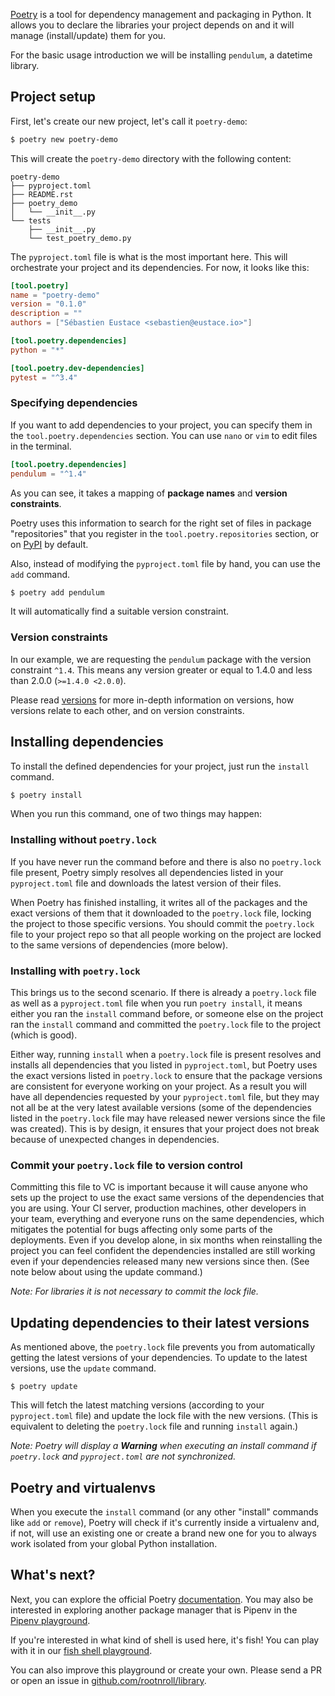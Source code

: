 <!--nologo-->

[Poetry](https://poetry.eustace.io/) is a tool for dependency management and packaging in Python. It allows you to declare the libraries your project depends on and it will manage (install/update) them for you.

For the basic usage introduction we will be installing `pendulum`, a datetime library.

## Project setup

First, let's create our new project, let's call it `poetry-demo`:

```bash
$ poetry new poetry-demo
```

This will create the `poetry-demo` directory with the following content:

```text
poetry-demo
├── pyproject.toml
├── README.rst
├── poetry_demo
│   └── __init__.py
└── tests
    ├── __init__.py
    └── test_poetry_demo.py
```

The `pyproject.toml` file is what is the most important here. This will orchestrate
your project and its dependencies. For now, it looks like this:

```toml
[tool.poetry]
name = "poetry-demo"
version = "0.1.0"
description = ""
authors = ["Sébastien Eustace <sebastien@eustace.io>"]

[tool.poetry.dependencies]
python = "*"

[tool.poetry.dev-dependencies]
pytest = "^3.4"
```

### Specifying dependencies

If you want to add dependencies to your project, you can specify them in the `tool.poetry.dependencies` section. You can use `nano` or `vim` to edit files in the terminal.

```toml
[tool.poetry.dependencies]
pendulum = "^1.4"
```

As you can see, it takes a mapping of **package names** and **version constraints**.

Poetry uses this information to search for the right set of files in package "repositories" that you register
in the `tool.poetry.repositories` section, or on [PyPI](https://pypi.org) by default.

Also, instead of modifying the `pyproject.toml` file by hand, you can use the `add` command.

```bash
$ poetry add pendulum
```

It will automatically find a suitable version constraint.

### Version constraints

In our example, we are requesting the `pendulum` package with the version constraint `^1.4`.
This means any version greater or equal to 1.4.0 and less than 2.0.0 (`>=1.4.0 <2.0.0`).

Please read [versions](/docs/versions/) for more in-depth information on versions, how versions relate to each other, and on version constraints.

## Installing dependencies

To install the defined dependencies for your project, just run the `install` command.

```bash
$ poetry install
```

When you run this command, one of two things may happen:

### Installing without `poetry.lock`

If you have never run the command before and there is also no `poetry.lock` file present,
Poetry simply resolves all dependencies listed in your `pyproject.toml` file and downloads the latest version of their files.

When Poetry has finished installing, it writes all of the packages and the exact versions of them that it downloaded to the `poetry.lock` file,
locking the project to those specific versions.
You should commit the `poetry.lock` file to your project repo so that all people working on the project are locked to the same versions of dependencies (more below).

### Installing with `poetry.lock`

This brings us to the second scenario. If there is already a `poetry.lock` file as well as a `pyproject.toml` file
when you run `poetry install`, it means either you ran the `install` command before,
or someone else on the project ran the `install` command and committed the `poetry.lock` file to the project (which is good).

Either way, running `install` when a `poetry.lock` file is present resolves and installs all dependencies that you listed in `pyproject.toml`,
but Poetry uses the exact versions listed in `poetry.lock` to ensure that the package versions are consistent for everyone working on your project.
As a result you will have all dependencies requested by your `pyproject.toml` file,
but they may not all be at the very latest available versions
(some of the dependencies listed in the `poetry.lock` file may have released newer versions since the file was created).
This is by design, it ensures that your project does not break because of unexpected changes in dependencies.

### Commit your `poetry.lock` file to version control

Committing this file to VC is important because it will cause anyone who sets up the project
to use the exact same versions of the dependencies that you are using.
Your CI server, production machines, other developers in your team,
everything and everyone runs on the same dependencies,
which mitigates the potential for bugs affecting only some parts of the deployments.
Even if you develop alone, in six months when reinstalling the project you can feel confident
the dependencies installed are still working even if your dependencies released many new versions since then.
(See note below about using the update command.)

*Note: For libraries it is not necessary to commit the lock file.*


## Updating dependencies to their latest versions

As mentioned above, the `poetry.lock` file prevents you from automatically getting the latest versions
of your dependencies.
To update to the latest versions, use the `update` command.

```!bash
$ poetry update
```

This will fetch the latest matching versions (according to your `pyproject.toml` file)
and update the lock file with the new versions.
(This is equivalent to deleting the `poetry.lock` file and running `install` again.)

*Note: Poetry will display a **Warning** when executing an install command if `poetry.lock` and `pyproject.toml` are not synchronized.*

## Poetry and virtualenvs

When you execute the `install` command (or any other "install" commands like `add` or `remove`),
Poetry will check if it's currently inside a virtualenv and, if not, will use an existing one
or create a brand new one for you to always work isolated from your global Python installation.

## What's next?

Next, you can explore the official Poetry [documentation](https://poetry.eustace.io/docs/).
You may also be interested in exploring another package manager that is Pipenv in the [Pipenv playground](https://rootnroll.com/d/pipenv/).

If you're interested in what kind of shell is used here, it's fish! You can play with
it in our [fish shell playground](https://rootnroll.com/d/fish-shell/).

You can also improve this playground or create your own. Please send a PR or open
an issue in [github.com/rootnroll/library](https://github.com/rootnroll/library).
